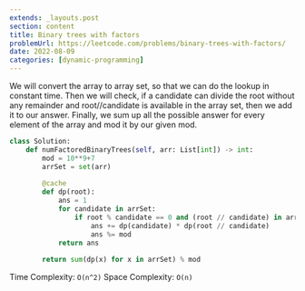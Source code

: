 ```yaml
---
extends: _layouts.post
section: content
title: Binary trees with factors
problemUrl: https://leetcode.com/problems/binary-trees-with-factors/
date: 2022-08-09
categories: [dynamic-programming]
---
```


We will convert the array to array set, so that we can do the lookup in constant time. Then we will check, if a candidate can divide the root without any remainder and root//candidate is available in the array set, then we add it to our answer. Finally, we sum up all the possible answer for every element of the array and mod it by our given mod.

```python
class Solution:
    def numFactoredBinaryTrees(self, arr: List[int]) -> int:
        mod = 10**9+7
        arrSet = set(arr)
        
        @cache
        def dp(root):
            ans = 1
            for candidate in arrSet:
                if root % candidate == 0 and (root // candidate) in arrSet:
                    ans += dp(candidate) * dp(root // candidate)
                    ans %= mod
            return ans
        
        return sum(dp(x) for x in arrSet) % mod
```

Time Complexity: `O(n^2)`
Space Complexity: `O(n)`